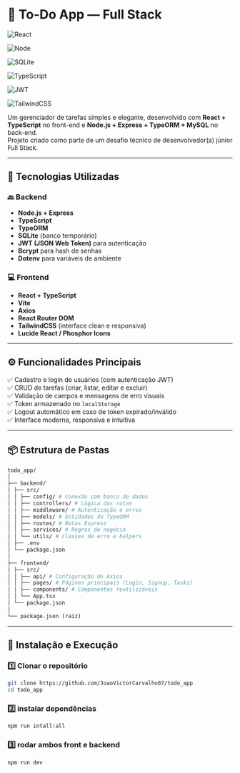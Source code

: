 # 🧩 To-Do App — Full Stack

![React](https://img.shields.io/badge/Frontend-React-blue)

![Node](https://img.shields.io/badge/Backend-Node.js-green)

![SQLite](https://img.shields.io/badge/SQLite-07405E?logo=sqlite&logoColor=white&style=flat)

![TypeScript](https://img.shields.io/badge/TypeScript-3178C6)

![JWT](https://img.shields.io/badge/Auth-JWT-yellow)

![TailwindCSS](https://img.shields.io/badge/Style-TailwindCSS-38B2AC)

Um gerenciador de tarefas simples e elegante, desenvolvido com **React + TypeScript** no front-end e **Node.js + Express + TypeORM + MySQL** no back-end.  
Projeto criado como parte de um desafio técnico de desenvolvedor(a) júnior Full Stack.

---

## 🚀 Tecnologias Utilizadas

### 🔙 Backend

- **Node.js + Express**
- **TypeScript**
- **TypeORM**
- **SQLite** (banco temporário)
- **JWT (JSON Web Token)** para autenticação
- **Bcrypt** para hash de senhas
- **Dotenv** para variáveis de ambiente

### 💻 Frontend

- **React + TypeScript**
- **Vite**
- **Axios**
- **React Router DOM**
- **TailwindCSS** (interface clean e responsiva)
- **Lucide React / Phosphor Icons**

---

## ⚙️ Funcionalidades Principais

✅ Cadastro e login de usuários (com autenticação JWT)  
✅ CRUD de tarefas (criar, listar, editar e excluir)  
✅ Validação de campos e mensagens de erro visuais  
✅ Token armazenado no `localStorage`  
✅ Logout automático em caso de token expirado/inválido  
✅ Interface moderna, responsiva e intuitiva

---

## 📦 Estrutura de Pastas

```bash
todo_app/
│
├── backend/
│ ├── src/
│ │ ├── config/ # Conexão com banco de dados
│ │ ├── controllers/ # Lógica das rotas
│ │ ├── middleware/ # Autenticação e erros
│ │ ├── models/ # Entidades do TypeORM
│ │ ├── routes/ # Rotas Express
│ │ ├── services/ # Regras de negócio
│ │ └── utils/ # Classes de erro e helpers
│ ├── .env
│ └── package.json
│
├── frontend/
│ ├── src/
│ │ ├── api/ # Configuração do Axios
│ │ ├── pages/ # Páginas principais (Login, Signup, Tasks)
│ │ ├── components/ # Componentes reutilizáveis
│ │ └── App.tsx
│ └── package.json
│
└── package.json (raiz)

```

---
## 🧰 Instalação e Execução

### 1️⃣ Clonar o repositório

```bash
git clone https://github.com/JoaoVictorCarvalho07/todo_app
cd todo_app
```

### 2️⃣ instalar dependências

```bash
npm run intall:all
```

### 3️⃣ rodar ambos front e backend

```bash
npm run dev
```
